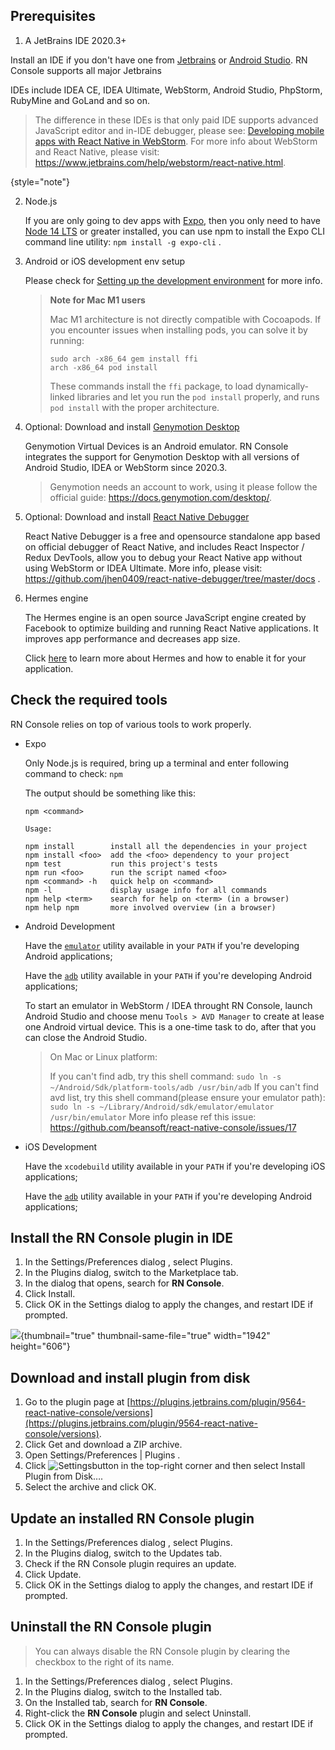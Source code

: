 [//]: # (title: Install React Native Console)

## Prerequisites

1. A JetBrains IDE 2020.3+

Install an IDE if you don't have one from [Jetbrains](https://www.jetbrains.com/?from=ReactNativeConsole)
or [Android Studio](https://developer.android.com/sdk/installing/studio.html). RN Console supports all major Jetbrains

IDEs include IDEA CE, IDEA Ultimate, WebStorm, Android Studio, PhpStorm, RubyMine and GoLand and so on.


> The difference in these IDEs is that only paid IDE supports advanced JavaScript editor and in-IDE debugger, please see: [Developing mobile apps with React Native in WebStorm](https://blog.jetbrains.com/webstorm/2016/12/developing-mobile-apps-with-react-native-in-webstorm/).
> For more info about WebStorm and React Native, please visit: <a href="https://www.jetbrains.com/help/webstorm/react-native.html">https://www.jetbrains.com/help/webstorm/react-native.html</a>.
>
{style="note"}

2. Node.js

   If you are only going to dev apps with [Expo](https://expo.dev/), then you only need to
   have [Node 14 LTS](https://nodejs.org/en/download/) or greater installed, you can use npm to install the Expo CLI
   command line utility: `npm install -g expo-cli` .

3. Android or iOS development env setup

   Please check for [Setting up the development environment](https://reactnative.dev/docs/environment-setup) for more
   info.

   > **Note for Mac M1 users**
   >
   > Mac M1 architecture is not directly compatible with Cocoapods. If you encounter issues when installing pods, you
   can solve it by running:
   >
   >
   > ```shell
    > sudo arch -x86_64 gem install ffi
    > arch -x86_64 pod install
    > ```
   >
   > These commands install the `ffi` package, to load dynamically-linked libraries and let you run the `pod install`
   properly, and runs `pod install` with the proper architecture.


4. Optional: Download and install [Genymotion Desktop](https://www.genymotion.com/download/)

   Genymotion Virtual Devices is an Android emulator. RN Console integrates the support for Genymotion Desktop with all
   versions of Android Studio, IDEA or WebStorm since 2020.3.

   > Genymotion needs an account to work, using it please follow the official
   guide: https://docs.genymotion.com/desktop/.

5. Optional: Download and install [React Native Debugger](https://github.com/jhen0409/react-native-debugger/releases)

   React Native Debugger is a free and opensource standalone app based on official debugger of React Native, and
   includes React Inspector / Redux DevTools, allow you to debug your React Native app without using WebStorm or IDEA
   Ultimate. More info, please visit: https://github.com/jhen0409/react-native-debugger/tree/master/docs .

[//]: # "   ### Core Features"

[//]: # "   "

[//]: # "   **Powerful Native Toolkit —** It has a built-in set of tools such as UI analyzer, breakpoint and network inspectors. These tools can come in handy for any user. It doesn’t matter whether you are an amateur or an expert."

[//]: # "   "

[//]: # "   **Network Inspector —** The Inspector can monitor both inbound and outbound traffic to understand the load."

[//]: # "   "

[//]: # "   **Constant Statistics —** Tracking such variables means that statistics are available for the owner to understand where the content is lacking. And where it currently stands in terms of infrastructure and audience."

[//]: # "   "

[//]: # "   **UI Assistance —** The built-in assistance can help in understanding the usability, readability of the application and overall interface."

6. Hermes engine

   The Hermes engine is an open source JavaScript engine created by Facebook to optimize building and running React
   Native applications. It improves app performance and decreases app size.

   Click [here](https://reactnative.dev/docs/hermes) to learn more about Hermes and how to enable it for your
   application.

## Check the required tools

RN Console relies on top of various tools to work properly.

- Expo

  Only Node.js is required, bring up a terminal and enter following command to check: `npm`

  The output should be something like this:

  ```
  npm <command>
  
  Usage:
  
  npm install        install all the dependencies in your project
  npm install <foo>  add the <foo> dependency to your project
  npm test           run this project's tests
  npm run <foo>      run the script named <foo>
  npm <command> -h   quick help on <command>
  npm -l             display usage info for all commands
  npm help <term>    search for help on <term> (in a browser)
  npm help npm       more involved overview (in a browser)
  ```

- Android Development

  Have the [`emulator`](https://developer.android.com/studio/run/emulator-commandline) utility available in your `PATH`
  if you're developing Android applications;

  Have the [`adb`](https://developer.android.com/studio/command-line/adb) utility available in your `PATH` if you're
  developing Android applications;

  To start an emulator in WebStorm / IDEA throught RN Console, launch Android Studio and choose
  menu `Tools > AVD Manager` to create at lease
  one Android virtual device. This is a one-time task to do, after that you can close the Android Studio.

  > On Mac or Linux platform:
  >
  > If you can't find adb, try this shell command:
  > `sudo ln -s ~/Android/Sdk/platform-tools/adb /usr/bin/adb`
  > If you can't find avd list, try this shell command(please ensure your emulator path):
  > `sudo ln -s ~/Library/Android/sdk/emulator/emulator /usr/bin/emulator`
  > More info please ref this issue:
  > https://github.com/beansoft/react-native-console/issues/17

- iOS Development

  Have the `xcodebuild` utility available in your `PATH` if you're developing iOS applications;

  Have the [`adb`](https://developer.android.com/studio/command-line/adb) utility available in your `PATH` if you're
  developing Android applications;

[//]: # (## Install plugin from IDE)

[//]: # ()
[//]: # (1. Open your IDE and press <control>Ctrl+Alt+S</control> to open the IDE settings.)

[//]: # ()
[//]: # (2. Select **Plugins**, click the Marketplace tab and enter: `React Native Console`)

[//]: # ()
[//]: # (3. Click **Install** to install the plugin and restart your IDE if prompted.)



## Install the RN Console plugin in IDE

1. In the <ui-path>Settings/Preferences</ui-path> dialog <shortcut key="$ShowSettings" /> , select <ui-path>Plugins</ui-path>.
2. In the <ui-path>Plugins</ui-path> dialog, switch to the <ui-path>Marketplace</ui-path> tab.
3. In the dialog that opens, search for **RN Console**.
4. Click <control>Install</control>.
5. Click <control>OK</control>  in the <control>Settings</control>  dialog to apply the changes, and restart <control>IDE</control>  if prompted.

![](rnconsole-install.png){thumbnail="true" thumbnail-same-file="true" width="1942" height="606"}

## Download and install plugin from disk

1. Go to the plugin page at [https://plugins.jetbrains.com/plugin/9564-react-native-console/versions](https://plugins.jetbrains.com/plugin/9564-react-native-console/versions).
2. Click <control>Get</control> and download a ZIP archive.
3. Open <path> Settings/Preferences | Plugins </path>.
4. Click ![Settings](gearPlain.svg)button in the top-right corner and then select <control>Install Plugin from Disk…</control>.
5. Select the archive and click <control>OK</control>.

## Update an installed RN Console plugin

1. In the <ui-path>Settings/Preferences</ui-path> dialog <shortcut key="$ShowSettings" /> , select <ui-path>Plugins</ui-path>.
2. In the <ui-path>Plugins</ui-path> dialog, switch to the <ui-path>Updates</ui-path> tab.
3. Check if the RN Console plugin requires an update.
4. Click <control>Update</control>.
5. Click <control>OK</control> in the <control>Settings</control>  dialog to apply the changes, and restart <control>IDE</control>  if prompted.

## Uninstall the RN Console plugin

> You can always disable the RN Console plugin by clearing the checkbox to the right of its name.

1. In the <ui-path>Settings/Preferences</ui-path> dialog <shortcut key="$ShowSettings" /> , select <ui-path>Plugins</ui-path>.
2. In the <ui-path>Plugins</ui-path> dialog, switch to the <ui-path>Installed</ui-path> tab.
3. On the <ui-path>Installed</ui-path> tab, search for **RN Console**.
4. Right-click the **RN Console** plugin and select <control>Uninstall</control>.
5. Click <control>OK</control> in the <control>Settings</control>  dialog to apply the changes, and restart <control>IDE</control>  if prompted.

